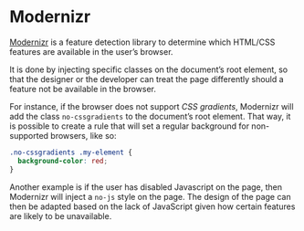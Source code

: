 # Modernizr

[Modernizr](https://modernizr.com/) is a feature detection library to determine which HTML/CSS features are available in the user’s browser.

It is done by injecting specific classes on the document’s root element, so that the designer or the developer can treat the page differently should a feature not be available in the browser.

For instance, if the browser does not support *CSS gradients*, Modernizr will add the class `no-cssgradients` to the document’s root element. That way, it is possible to create a rule that will set a regular background for non-supported browsers, like so:

```css
.no-cssgradients .my-element {
  background-color: red;
}
```

Another example is if the user has disabled Javascript on the page, then Modernizr will inject a `no-js` style on the page. The design of the page can then be adapted based on the lack of JavaScript given how certain features are likely to be unavailable.

